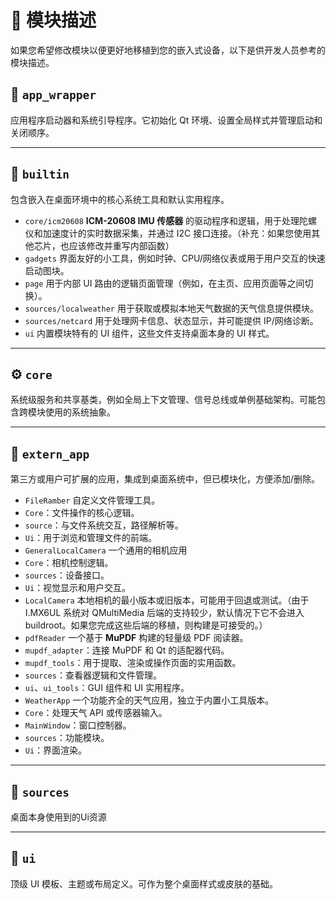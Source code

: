 # 🧩 模块描述

 如果您希望修改模块以便更好地移植到您的嵌入式设备，以下是供开发人员参考的模块描述。

## 🔧 `app_wrapper`

 应用程序启动器和系统引导程序。它初始化 Qt 环境、设置全局样式并管理启动和关闭顺序。

------

## 🧬 `builtin`

包含嵌入在桌面环境中的核心系统工具和默认实用程序。

- `core/icm20608`
**ICM-20608 IMU 传感器** 的驱动程序和逻辑，用于处理陀螺仪和加速度计的实时数据采集，并通过 I2C 接口连接。（补充：如果您使用其他芯片，也应该修改并重写内部函数）
- `gadgets`
界面友好的小工具，例如时钟、CPU/网络仪表或用于用户交互的快速启动图块。
- `page`
用于内部 UI 路由的逻辑页面管理（例如，在主页、应用页面等之间切换）。
- `sources/localweather`
用于获取或模拟本地天气数据的天气信息提供模块。
- `sources/netcard`
用于处理网卡信息、状态显示，并可能提供 IP/网络诊断。
- `ui`
内置模块特有的 UI 组件，这些文件支持桌面本身的 UI 样式。

------

## ⚙️ `core`

系统级服务和共享基类，例如全局上下文管理、信号总线或单例基础架构。可能包含跨模块使用的系统抽象。

------

## 🚀 `extern_app`

第三方或用户可扩展的应用，集成到桌面系统中，但已模块化，方便添加/删除。

- `FileRamber`
自定义文件管理工具。
- `Core`：文件操作的核心逻辑。
- `source`：与文件系统交互，路径解析等。
- `Ui`：用于浏览和管理文件的前端。
- `GeneralLocalCamera` 一个通用的相机应用
- `Core`：相机控制逻辑。
- `sources`：设备接口。
- `Ui`：视觉显示和用户交互。
- `LocalCamera`
本地相机的最小版本或旧版本，可能用于回退或测试。（由于 I.MX6UL 系统对 QMultiMedia 后端的支持较少，默认情况下它不会进入 buildroot。如果您完成这些后端的移植，则构建是可接受的。）
- `pdfReader`
一个基于 **MuPDF** 构建的轻量级 PDF 阅读器。
- `mupdf_adapter`：连接 MuPDF 和 Qt 的适配器代码。
- `mupdf_tools`：用于提取、渲染或操作页面的实用函数。
- `sources`：查看器逻辑和文件管理。
- `ui`、`ui_tools`：GUI 组件和 UI 实用程序。
- `WeatherApp`
一个功能齐全的天气应用，独立于内置小工具版本。
- `Core`：处理天气 API 或传感器输入。
- `MainWindow`：窗口控制器。
- `sources`：功能模块。
- `Ui`：界面渲染。

------

## 🧩 `sources`

桌面本身使用到的Ui资源

------

## 🎨 `ui`

顶级 UI 模板、主题或布局定义。可作为整个桌面样式或皮肤的基础。
